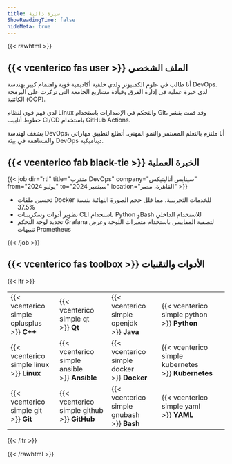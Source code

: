 ```yaml
---
title: سيرة ذاتية
ShowReadingTime: false
hideMeta: true
---
```


{{< rawhtml >}}

<h2>{{< vcenterico fas user >}}&nbsp;الملف الشخصي</h2>
<div>
    <p>
        أنا طالب في علوم الكمبيوتر ولدي خلفية أكاديمية قوية واهتمام كبير بهندسة DevOps.
        لدي خبرة عملية في إدارة الفرق وقيادة مشاريع الجامعة التي تركزت على البرمجة الكائنية (OOP).
    </p>
    <p>
        لدي فهم قوي لنظام Linux والتحكم في الإصدارات باستخدام Git،
        وقد قمت بنشر خطوط أنابيب CI/CD باستخدام GitHub Actions.
    </p>
    <p>
        بشغف لهندسة DevOps،
        أنا ملتزم بالتعلم المستمر والنمو المهني.
        أتطلع لتطبيق مهاراتي والمساهمة في بيئة DevOps ديناميكية.
    </p>
</div>
<h2>{{< vcenterico fab black-tie >}}&nbsp;الخبرة العملية</h2>

{{< job dir="rtl" title="متدرب DevOps" company="سينابس أناليتيكس" from="يوليو 2024" to="سبتمبر 2024" location="القاهرة، مصر" >}}

<ul>
  <li>تحسين ملفات Docker للخدمات التجريبية، مما قلل حجم الصورة النهائية بنسبة 37.5%</li>
  <li>تطوير أدوات وسكريبتات CLI باستخدام Python وBash للاستخدام الداخلي</li>
  <li>تجديد لوحة التحكم Grafana لتصفية المقاييس باستخدام متغيرات اللوحة وعرض تنبيهات Prometheus</li>
</ul>

{{< /job >}}

<h2>{{< vcenterico fas toolbox >}}&nbsp;الأدوات والتقنيات</h2>

{{< ltr >}}

<table class="full-width-table">
  <tr>
    <td>{{< vcenterico simple cplusplus >}}&nbsp;<strong>C++</strong></td>
    <td>{{< vcenterico simple qt >}}&nbsp;<strong>Qt</strong></td>
    <td>{{< vcenterico simple openjdk >}}&nbsp;<strong>Java</strong></td>
    <td>{{< vcenterico simple python >}}&nbsp;<strong>Python</strong></td>
  </tr>
  <tr>
    <td>{{< vcenterico simple linux >}}&nbsp;<strong>Linux</strong></td>
    <td>{{< vcenterico simple ansible >}}&nbsp;<strong>Ansible</strong></td>
    <td>{{< vcenterico simple docker >}}&nbsp;<strong>Docker</strong></td>
    <td>{{< vcenterico simple kubernetes >}}&nbsp;<strong>Kubernetes</strong></td>
  </tr>
  <tr>
    <td>{{< vcenterico simple git >}}&nbsp;<strong>Git</strong></td>
    <td>{{< vcenterico simple github >}}&nbsp;<strong>GitHub</strong></td>
    <td>{{< vcenterico simple gnubash >}}&nbsp;<strong>Bash</strong></td>
    <td>{{< vcenterico simple yaml >}}&nbsp;<strong>YAML</strong></td>
  </tr>
</table>

{{< /ltr >}}

{{< /rawhtml >}}
